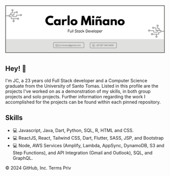 <h1 align="center">
  <img src="https://github.com/Crufixs/Crufixs/blob/main/Header.png" alt="Carlo Minano" />
</h1>

## Hey! 👋
I'm JC, a 23 years old Full Stack developer and a Computer Science graduate from the University of Santo Tomas. Listed in this profile are the projects I've worked on as a demonstration of my skills, in both group projects and solo projects. Further information regarding the work I accomplished for the projects can be found within each pinned repository.

## Skills
- 💻 Javascript, Java, Dart, Python, SQL, R, HTML and CSS.
- 💻 ReactJS, React, Tailwind CSS, Dart, Flutter, SASS, JSP, and Bootstrap 
- 💻 Node, AWS Services (Amplify, Lambda, AppSync, DynamoDB, S3 and Step Functions), and API Integration (Gmail and Outlook), SQL, and GraphQL.

© 2024 GitHub, Inc.
Terms
Priv
